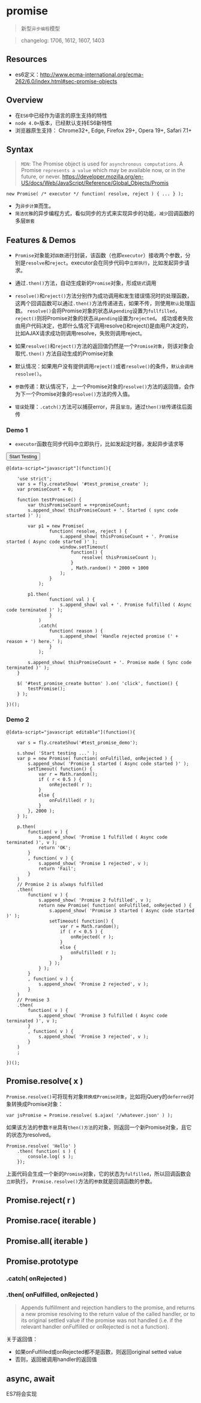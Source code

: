 # promise

> 新型`异步编程`模型

> changelog: 1706, 1612, 1607, 1403


## Resources

* es6定义：<http://www.ecma-international.org/ecma-262/6.0/index.html#sec-promise-objects>



## Overview

* 在`ES6`中已经作为语言的原生支持的特性
* `node 4.0+`版本，已经默认支持ES6新特性
* 浏览器原生支持： Chrome32+, Edge, Firefox 29+, Opera 19+, Safari 7.1+


<style type="text/css">
@import "http://258i.com/static/bower_components/snippets/css/mp/style.css";
</style>
<script src="http://258i.com/static/bower_components/jquery/dist/jquery.min.js"></script>
<script src="http://258i.com/static/bower_components/snippets/js/mp/fly.js"></script>



## Syntax

> `MDN`: The Promise object is used for `asynchronous computations`. A Promise `represents a value` which may be available now, or in the future, or never. <https://developer.mozilla.org/en-US/docs/Web/JavaScript/Reference/Global_Objects/Promis>

    new Promise( /* executor */ function( resolve, reject ) { ... } );

* 为`异步计算`而生。
* `简洁优雅`的异步编程方式，看似同步的方式来实现异步的功能，`减少`回调函数的多层`嵌套`



## Features & Demos

* `Promise`对象能对`函数`进行封装，该函数（也即`executor`）接收两个参数，分别是`resolve`和`reject`。executor会在同步代码中`立即执行`，比如发起异步请求。

* 通过`.then()`方法，自动生成新的`Promise`对象，形成`链式`调用

* `resolve()`和`reject()`方法分别作为成功调用和发生错误情况时的处理函数，
    这两个回调函数可以通过`.then()`方法传递进去，如果不传，则使用`默认`处理函数。
    `resolve()`会将Promise对象的状态从`pending`设置为`fullfilled`，
    `reject()`则将Promise对象的状态从`pending`设置为`rejected`。
    成功或者失败由用户代码决定，也即什么情况下调用resolve()和reject()是由用户决定的，
    比如AJAX请求成功则调用resolve，失败则调用reject。

* 如果`resolve()`和`reject()`方法的返回值仍然是一个`Promise对象`，则该对象会取代`.then()`
    方法自动生成的Promise对象

* 默认情况：如果用户没有提供调用`reject()`或者`resolve()`的条件，`默认会调用resolve()`。 

* `参数`传递：默认情况下，上一个Promise对象的`resolve()`方法的返回值，会作为下一个Promise对象的`resolve()`方法的传入值。

* `错误`处理：`.catch()`方法可以捕获error，并且`冒泡`，通过`then()链`传递往后面传



### Demo 1

* `executor`函数在同步代码中立即执行，比如发起定时器，发起异步请求等


<div id="test_promise_create" class="test">
<div class="test-panel">
<button>Start Testing</button>
</div>
<div class="test-console"></div>
<div class="test-container">

    @[data-script="javascript"](function(){

		'use strict';
        var s = fly.createShow( '#test_promise_create' );
		var promiseCount = 0;

		function testPromise() {
			var thisPromiseCount = ++promiseCount;
            s.append_show( thisPromiseCount + '. Started ( sync code started )' );

			var p1 = new Promise(
                    function( resolve, reject ) {
                        s.append_show( thisPromiseCount + '. Promise started ( Async code started )' );
                        window.setTimeout(
                            function() {
                                resolve( thisPromiseCount );
                            }
                            , Math.random() * 2000 + 1000
                        );
                    }
                );

			p1.then(
                    function( val ) {
                        s.append_show( val + '. Promise fulfilled ( Async code terminated )' );
                    }
                )
                .catch(
                    function( reason ) {
                        s.append_show( 'Handle rejected promise (' + reason + ') here.' );
                    }
                );

            s.append_show( thisPromiseCount + '. Promise made ( Sync code terminated )' );
		}

		$( '#test_promise_create button' ).on( 'click', function() {
			testPromise();	
		} );

    })();

</div>
</div>




### Demo 2


<div id="test_promise_demo" class="test">
<div class="test-console"></div>
<div class="test-panel">
</div>
<div class="test-container">

    @[data-script="javascript editable"](function(){

        var s = fly.createShow('#test_promise_demo');

        s.show( 'Start testing ...' );
        var p = new Promise( function( onFulfilled, onRejected ) {
            s.append_show( 'Promise 1 started ( Async code started )' );
            setTimeout( function() {
                var r = Math.random();
                if ( r < 0.5 ) {
                    onRejected( r );
                }
                else {
                    onFulfilled( r );
                }
            }, 2000 ); 
        } );

        p.then( 
            function( v ) {
                s.append_show( 'Promise 1 fulfilled ( Async code terminated )', v ); 
                return 'OK';
            } 
            , function( v ) {
                s.append_show( 'Promise 1 rejected', v ); 
                return 'Fail';
            }
        )
        // Promise 2 is always fulfilled
        .then(
            function( v ) {
                s.append_show( 'Promise 2 fulfilled', v );
                return new Promise( function( onFulfilled, onRejected ) {
                    s.append_show( 'Promise 3 started ( Async code started )' );
                    setTimeout( function() {
                        var r = Math.random();
                        if ( r < 0.5 ) {
                            onRejected( r );
                        }
                        else {
                            onFulfilled( r );
                        }
                    } );
                } );
            }
            , function( v ) {
                s.append_show( 'Promise 2 rejected', v );
            }
        )
        // Promise 3
        .then( 
            function( v ) {
                s.append_show( 'Promise 3 fulfilled ( Async code terminated )', v ); 
            }
            , function( v ) {
                s.append_show( 'Promise 3 rejected', v ); 
            }
        )
        ;

    })();

</div>
</div>



## Promise.resolve( x )

`Promise.resolve()`可将现有对象`转换成Promise对象`，比如将jQuery的`deferred`对象转换成Promise对象：

    var jsPromise = Promise.resolve( $.ajax( '/whatever.json' ) );

如果该方法的参数`不是`具有`then()方法`的对象，则返回一个新Promise对象，且它的状态为resolved。

    Promise.resolve( 'Hello' )
        .then( function( s ) {
            console.log( s );
        });

上面代码会生成一个新的`Promise`对象，它的状态为`fulfilled`，所以回调函数会`立即`执行，
`Promise.resolve()`方法的`参数`就是回调函数的参数。


## Promise.reject( r )

## Promise.race( iterable )

## Promise.all( iterable )




## Promise.prototype

### .catch( onRejected )

### .then( onFulfilled, onRejected )

> Appends fulfillment and rejection handlers to the promise, and returns a new promise resolving to the return value of the called handler, or to its original settled value if the promise was not handled (i.e. if the relevant handler onFulfilled or onRejected is not a function).

关于返回值：

* 如果onFulfilled或onRejected都不是函数，则返回original setted value
* 否则，返回被调用handler的返回值




## async, await

ES7将会实现

